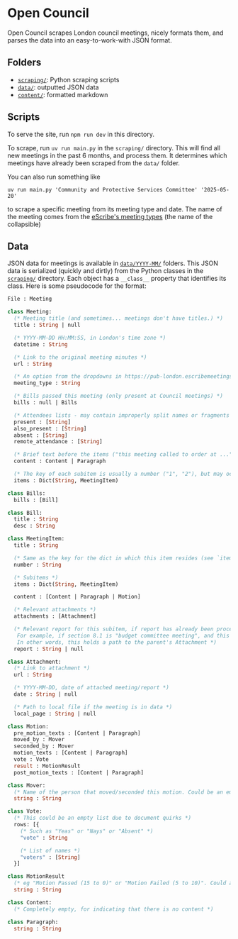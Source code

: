 # Open Council

Open Council scrapes London council meetings, nicely formats them, and parses the data into an easy-to-work-with JSON format.

## Folders

- [`scraping/`](scraping/): Python scraping scripts
- [`data/`](scraping/): outputted JSON data
- [`content/`](scraping/): formatted markdown

## Scripts

To serve the site, run `npm run dev` in this directory.

To scrape, run `uv run main.py` in the `scraping/` directory. This will find all new meetings in the past 6 months, and process them. It determines which meetings have already been scraped from the `data/` folder.

You can also run something like
```
uv run main.py 'Community and Protective Services Committee' '2025-05-20'
```
to scrape a specific meeting from its meeting type and date. The name of the meeting comes from the [eScribe's meeting types](https://pub-london.escribemeetings.com/?MeetingViewId=1) (the name of the collapsible)

## Data

JSON data for meetings is available in [`data/YYYY-MM/`](data/) folders. This JSON data is serialized (quickly and dirtly) from the Python classes in the [`scraping/`](scraping/) directory. Each object has a `__class__` property that identifies its class. Here is some pseudocode for the format:

```ocaml
File : Meeting

class Meeting:
  (* Meeting title (and sometimes... meetings don't have titles.) *)
  title : String | null

  (* YYYY-MM-DD HH:MM:SS, in London's time zone *)
  datetime : String

  (* Link to the original meeting minutes *)
  url : String

  (* An option from the dropdowns in https://pub-london.escribemeetings.com/?MeetingViewId=1 *)
  meeting_type : String

  (* Bills passed this meeting (only present at Council meetings) *)
  bills : null | Bills

  (* Attendees lists - may contain improperly split names or fragments of titles; I try my best to clean this up but some edge cases surely elude me *)
  present : [String]
  also_present : [String]
  absent : [String]
  remote_attendance : [String]

  (* Brief text before the items ("this meeting called to order at ..." etc) *)
  content : Content | Paragraph

  (* The key of each subitem is usually a number ("1", "2"), but may occasionally be a letter (such as "a") *)
  items : Dict(String, MeetingItem)

class Bills:
  bills : [Bill]

class Bill:
  title : String
  desc : String

class MeetingItem:
  title : String

  (* Same as the key for the dict in which this item resides (see `items` above) *)
  number : String

  (* Subitems *)
  items : Dict(String, MeetingItem)

  content : [Content | Paragraph | Motion]

  (* Relevant attachments *)
  attachments : [Attachment]

  (* Relevant report for this subitem, if report has already been processed and is in the data.
   For example, if section 8.1 is "budget committee meeting", and this item is 8.1.3, "section 4.3 from budget committee meeting", this would hold the path to the budget committee meeting
   In other words, this holds a path to the parent's Attachment *)
  report : String | null

class Attachment:
  (* Link to attachment *)
  url : String

  (* YYYY-MM-DD, date of attached meeting/report *)
  date : String | null

  (* Path to local file if the meeting is in data *)
  local_page : String | null

class Motion:
  pre_motion_texts : [Content | Paragraph]
  moved_by : Mover
  seconded_by : Mover
  motion_texts : [Content | Paragraph]
  vote : Vote
  result : MotionResult
  post_motion_texts : [Content | Paragraph]

class Mover:
  (* Name of the person that moved/seconded this motion. Could be an empty string if the motion didn't need someone to move/second. *)
  string : String

class Vote:
  (* This could be an empty list due to document quirks *)
  rows: [{
    (* Such as "Yeas" or "Nays" or "Absent" *)
    "vote" : String

    (* List of names *)
    "voters" : [String]
  }]

class MotionResult
  (* eg "Motion Passed (15 to 0)" or "Motion Failed (5 to 10)". Could also be an empty string if inconclusive (such as if it was amended) *)
  string : String

class Content:
  (* Completely empty, for indicating that there is no content *)

class Paragraph:
  string : String
```

